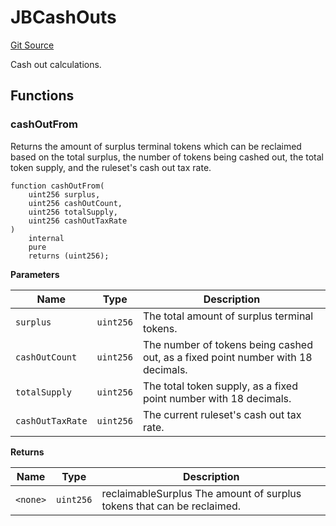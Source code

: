 # JBCashOuts
[Git Source](https://github.com/Bananapus/nana-core/blob/2998dca2fbd2658e2c8791d6dc8348147d69e28e/src/libraries/JBCashOuts.sol)

Cash out calculations.


## Functions
### cashOutFrom

Returns the amount of surplus terminal tokens which can be reclaimed based on the total surplus, the
number of tokens being cashed out, the total token supply, and the ruleset's cash out tax rate.


```solidity
function cashOutFrom(
    uint256 surplus,
    uint256 cashOutCount,
    uint256 totalSupply,
    uint256 cashOutTaxRate
)
    internal
    pure
    returns (uint256);
```
**Parameters**

|Name|Type|Description|
|----|----|-----------|
|`surplus`|`uint256`|The total amount of surplus terminal tokens.|
|`cashOutCount`|`uint256`|The number of tokens being cashed out, as a fixed point number with 18 decimals.|
|`totalSupply`|`uint256`|The total token supply, as a fixed point number with 18 decimals.|
|`cashOutTaxRate`|`uint256`|The current ruleset's cash out tax rate.|

**Returns**

|Name|Type|Description|
|----|----|-----------|
|`<none>`|`uint256`|reclaimableSurplus The amount of surplus tokens that can be reclaimed.|


